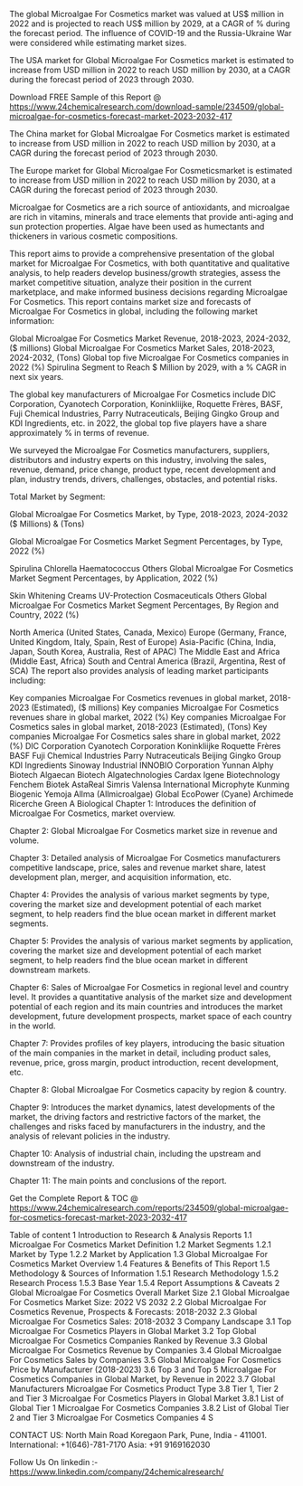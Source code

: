 The global Microalgae For Cosmetics market was valued at US$ million in 2022 and is projected to reach US$ million by 2029, at a CAGR of % during the forecast period. The influence of COVID-19 and the Russia-Ukraine War were considered while estimating market sizes.

The USA market for Global Microalgae For Cosmetics market is estimated to increase from USD million in 2022 to reach USD million by 2030, at a CAGR during the forecast period of 2023 through 2030.

Download FREE Sample of this Report @ https://www.24chemicalresearch.com/download-sample/234509/global-microalgae-for-cosmetics-forecast-market-2023-2032-417

The China market for Global Microalgae For Cosmetics market is estimated to increase from USD million in 2022 to reach USD million by 2030, at a CAGR during the forecast period of 2023 through 2030.

The Europe market for Global Microalgae For Cosmeticsmarket is estimated to increase from USD million in 2022 to reach USD million by 2030, at a CAGR during the forecast period of 2023 through 2030.

Microalgae for Cosmetics are a rich source of antioxidants, and microalgae are rich in vitamins, minerals and trace elements that provide anti-aging and sun protection properties. Algae have been used as humectants and thickeners in various cosmetic compositions.

This report aims to provide a comprehensive presentation of the global market for Microalgae For Cosmetics, with both quantitative and qualitative analysis, to help readers develop business/growth strategies, assess the market competitive situation, analyze their position in the current marketplace, and make informed business decisions regarding Microalgae For Cosmetics. This report contains market size and forecasts of Microalgae For Cosmetics in global, including the following market information:

Global Microalgae For Cosmetics Market Revenue, 2018-2023, 2024-2032, ($ millions)
Global Microalgae For Cosmetics Market Sales, 2018-2023, 2024-2032, (Tons)
Global top five Microalgae For Cosmetics companies in 2022 (%)
Spirulina Segment to Reach $ Million by 2029, with a % CAGR in next six years.

The global key manufacturers of Microalgae For Cosmetics include DIC Corporation, Cyanotech Corporation, Koninkliijke, Roquette Frères, BASF, Fuji Chemical Industries, Parry Nutraceuticals, Beijing Gingko Group and KDI Ingredients, etc. in 2022, the global top five players have a share approximately % in terms of revenue.

We surveyed the Microalgae For Cosmetics manufacturers, suppliers, distributors and industry experts on this industry, involving the sales, revenue, demand, price change, product type, recent development and plan, industry trends, drivers, challenges, obstacles, and potential risks.

Total Market by Segment:

Global Microalgae For Cosmetics Market, by Type, 2018-2023, 2024-2032 ($ Millions) & (Tons)

Global Microalgae For Cosmetics Market Segment Percentages, by Type, 2022 (%)

Spirulina
Chlorella
Haematococcus
Others
Global Microalgae For Cosmetics Market Segment Percentages, by Application, 2022 (%)

Skin Whitening Creams
UV-Protection
Cosmaceuticals
Others
Global Microalgae For Cosmetics Market Segment Percentages, By Region and Country, 2022 (%)

North America (United States, Canada, Mexico)
Europe (Germany, France, United Kingdom, Italy, Spain, Rest of Europe)
Asia-Pacific (China, India, Japan, South Korea, Australia, Rest of APAC)
The Middle East and Africa (Middle East, Africa)
South and Central America (Brazil, Argentina, Rest of SCA)
The report also provides analysis of leading market participants including:

Key companies Microalgae For Cosmetics revenues in global market, 2018-2023 (Estimated), ($ millions)
Key companies Microalgae For Cosmetics revenues share in global market, 2022 (%)
Key companies Microalgae For Cosmetics sales in global market, 2018-2023 (Estimated), (Tons)
Key companies Microalgae For Cosmetics sales share in global market, 2022 (%)
DIC Corporation
Cyanotech Corporation
Koninkliijke
Roquette Frères
BASF
Fuji Chemical Industries
Parry Nutraceuticals
Beijing Gingko Group
KDI Ingredients
Sinoway Industrial
INNOBIO Corporation
Yunnan Alphy Biotech
Algaecan Biotech
Algatechnologies
Cardax
Igene Biotechnology
Fenchem Biotek
AstaReal
Simris
Valensa International
Microphyte
Kunming Biogenic
Yemoja
Allma (Allmicroalgae)
Global EcoPower (Cyane)
Archimede Ricerche
Green A Biological
Chapter 1: Introduces the definition of Microalgae For Cosmetics, market overview.

Chapter 2: Global Microalgae For Cosmetics market size in revenue and volume.

Chapter 3: Detailed analysis of Microalgae For Cosmetics manufacturers competitive landscape, price, sales and revenue market share, latest development plan, merger, and acquisition information, etc.

Chapter 4: Provides the analysis of various market segments by type, covering the market size and development potential of each market segment, to help readers find the blue ocean market in different market segments.

Chapter 5: Provides the analysis of various market segments by application, covering the market size and development potential of each market segment, to help readers find the blue ocean market in different downstream markets.

Chapter 6: Sales of Microalgae For Cosmetics in regional level and country level. It provides a quantitative analysis of the market size and development potential of each region and its main countries and introduces the market development, future development prospects, market space of each country in the world.

Chapter 7: Provides profiles of key players, introducing the basic situation of the main companies in the market in detail, including product sales, revenue, price, gross margin, product introduction, recent development, etc.

Chapter 8: Global Microalgae For Cosmetics capacity by region & country.

Chapter 9: Introduces the market dynamics, latest developments of the market, the driving factors and restrictive factors of the market, the challenges and risks faced by manufacturers in the industry, and the analysis of relevant policies in the industry.

Chapter 10: Analysis of industrial chain, including the upstream and downstream of the industry.

Chapter 11: The main points and conclusions of the report.

Get the Complete Report & TOC @ https://www.24chemicalresearch.com/reports/234509/global-microalgae-for-cosmetics-forecast-market-2023-2032-417

Table of content
1 Introduction to Research & Analysis Reports
1.1 Microalgae For Cosmetics Market Definition
1.2 Market Segments
1.2.1 Market by Type
1.2.2 Market by Application
1.3 Global Microalgae For Cosmetics Market Overview
1.4 Features & Benefits of This Report
1.5 Methodology & Sources of Information
1.5.1 Research Methodology
1.5.2 Research Process
1.5.3 Base Year
1.5.4 Report Assumptions & Caveats
2 Global Microalgae For Cosmetics Overall Market Size
2.1 Global Microalgae For Cosmetics Market Size: 2022 VS 2032
2.2 Global Microalgae For Cosmetics Revenue, Prospects & Forecasts: 2018-2032
2.3 Global Microalgae For Cosmetics Sales: 2018-2032
3 Company Landscape
3.1 Top Microalgae For Cosmetics Players in Global Market
3.2 Top Global Microalgae For Cosmetics Companies Ranked by Revenue
3.3 Global Microalgae For Cosmetics Revenue by Companies
3.4 Global Microalgae For Cosmetics Sales by Companies
3.5 Global Microalgae For Cosmetics Price by Manufacturer (2018-2023)
3.6 Top 3 and Top 5 Microalgae For Cosmetics Companies in Global Market, by Revenue in 2022
3.7 Global Manufacturers Microalgae For Cosmetics Product Type
3.8 Tier 1, Tier 2 and Tier 3 Microalgae For Cosmetics Players in Global Market
3.8.1 List of Global Tier 1 Microalgae For Cosmetics Companies
3.8.2 List of Global Tier 2 and Tier 3 Microalgae For Cosmetics Companies
4 S

CONTACT US:
North Main Road Koregaon Park, Pune, India - 411001.
International: +1(646)-781-7170
Asia: +91 9169162030

Follow Us On linkedin :- https://www.linkedin.com/company/24chemicalresearch/
